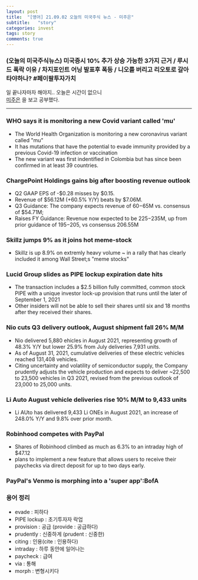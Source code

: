 ```yaml
---
layout: post
title:  "[영어] 21.09.02 오늘의 미국주식 뉴스 - 미주은"
subtitle:   "story"
categories: invest
tags: story
comments: true
---
```


### (오늘의 미국주식뉴스) 미국증시 10% 추가 상승 가능한 3가지 근거 / 루시드 폭락 이유 / 차지포인트 어닝 발표후 폭등 / 니오를 버리고 리오토로 갈아타야하나? #페이팔투자가치
일 끝나자마자 해야지.. 오늘은 시간이 없으니     
[미주은](https://www.youtube.com/feed/subscriptions) 을 보고 공부했다.

---

### WHO says it is monitoring a new Covid variant called 'mu'
- The World Health Organization is monitoring a new coronavirus variant called "mu"
- It has mutations that have the potential to evade immunity provided by a previous Covid-19 infection or vaccination
- The new variant was first indentified in Colombia but has since been confirmed in at least 39 countries.

### ChargePoint Holdings gains big after boosting revenue outlook
- Q2 GAAP EPS of -$0.28 misses by $0.15.
- Revenue of $56.12M (+60.5% Y/Y) beats by $7.06M.
- Q3 Guidance: The company expects revenue of $60-$65M vs. consensus of $54.71M;
- Raises FY Guidance: Revenue now expected to be $225-$235M, up from prior guidance of $195-$205, vs consensus 206.55M

### Skillz jumps 9% as it joins hot meme-stock
- Skillz is up 8.9% on extremly heavy volume ~ in a rally that has clearly included it among Wall Street;s "meme stocks"

### Lucid Group slides as PIPE lockup expiration date hits
- The transaction includes a $2.5 billion fully committed, common stock PIPE with a unique investor lock-up provision that runs until the later of September 1, 2021
- Other insiders will not be able to sell their shares until six and 18 months after they received their shares.

### Nio cuts Q3 delivery outlook, August shipment fall 26% M/M
- Nio delivered 5,880 ehicles in August 2021, representing growth of 48.3% Y/Y but lower 25.9% from July deliveries 7,931 units.
- As of August 31, 2021, cumulative deliveries of these electric vehicles reached 131,408 vehicles.
- Citing uncertainty and volatility of semiconductor supply, the Company prudently adjusts the vehicle production and expects to deliver ~22,500 to 23,500 vehicles in Q3 2021, revised from the previous outlook of 23,000 to 25,000 units.

### Li Auto August vehicle deliveries rise 10% M/M to 9,433 units
- Li AUto has delivered 9,433 Li ONEs in August 2021, an increase of 248.0% Y/Y and 9.8% over prior month.

### Robinhood competes with PayPal
- Shares of Robinhood climbed as much as 6.3% to an intraday high of $47.12
- plans to implement a new feature that allows users to receive their paychecks via direct deposit for up to two days early.

### PayPal's Venmo is morphing into a 'super app':BofA


### 용어 정리
- evade : 피하다
- PIPE lockup : 초기투자자 락업
- provision : 공급 (provide : 공급하다)
- prudently : 신중하게 (prudent : 신중한)
- citing : 인용(cite : 인용하다)
- intraday : 하루 동안에 일어나는
- paycheck : 급여
- via : 통해
- morph : 변형시키다
